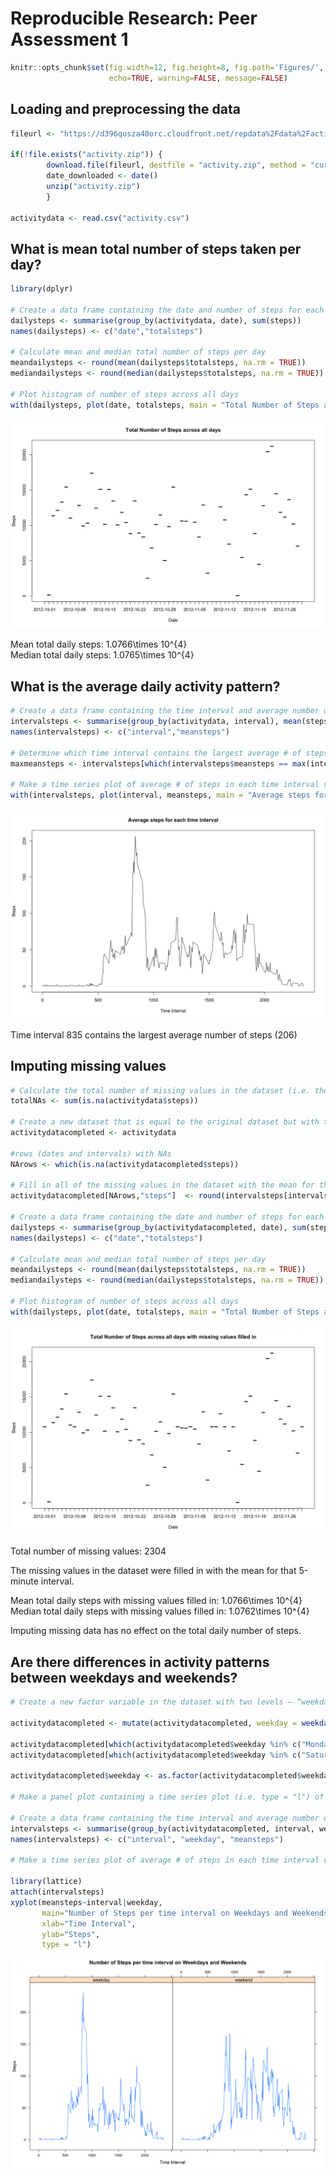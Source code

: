 # Reproducible Research: Peer Assessment 1


```r
knitr::opts_chunk$set(fig.width=12, fig.height=8, fig.path='Figures/',
                      echo=TRUE, warning=FALSE, message=FALSE)
```

## Loading and preprocessing the data


```r
fileurl <- "https://d396qusza40orc.cloudfront.net/repdata%2Fdata%2Factivity.zip"

if(!file.exists("activity.zip")) {
        download.file(fileurl, destfile = "activity.zip", method = "curl")
        date_downloaded <- date()
        unzip("activity.zip")
        }

activitydata <- read.csv("activity.csv")
```


## What is mean total number of steps taken per day?


```r
library(dplyr)

# Create a data frame containing the date and number of steps for each day
dailysteps <- summarise(group_by(activitydata, date), sum(steps))
names(dailysteps) <- c("date","totalsteps")

# Calculate mean and median total number of steps per day
meandailysteps <- round(mean(dailysteps$totalsteps, na.rm = TRUE))
mediandailysteps <- round(median(dailysteps$totalsteps, na.rm = TRUE))

# Plot histogram of number of steps across all days
with(dailysteps, plot(date, totalsteps, main = "Total Number of Steps across all days", xlab = "Date", ylab = "Steps", type = "h"))
```

![](Figures/unnamed-chunk-2-1.png) 

Mean total daily steps: 1.0766\times 10^{4}  
Median total daily steps: 1.0765\times 10^{4}


## What is the average daily activity pattern?


```r
# Create a data frame containing the time interval and average number of steps for each time interval
intervalsteps <- summarise(group_by(activitydata, interval), mean(steps, na.rm = TRUE))
names(intervalsteps) <- c("interval","meansteps")

# Determine which time interval contains the largest average # of steps
maxmeansteps <- intervalsteps[which(intervalsteps$meansteps == max(intervalsteps$meansteps)),]

# Make a time series plot of average # of steps in each time interval vs the time interval
with(intervalsteps, plot(interval, meansteps, main = "Average steps for each time interval", xlab = "Time Interval", ylab = "Steps", type = "l"))
```

![](Figures/unnamed-chunk-3-1.png) 

Time interval 835 contains the largest average number of steps (206)


## Imputing missing values


```r
# Calculate the total number of missing values in the dataset (i.e. the total number of rows with NAs)
totalNAs <- sum(is.na(activitydata$steps))

# Create a new dataset that is equal to the original dataset but with the missing data filled in.
activitydatacompleted <- activitydata

#rows (dates and intervals) with NAs
NArows <- which(is.na(activitydatacompleted$steps))

# Fill in all of the missing values in the dataset with the mean for that 5-minute interval
activitydatacompleted[NArows,"steps"]  <- round(intervalsteps[intervalsteps$interval %in% activitydatacompleted[NArows,"interval"], "meansteps"])

# Create a data frame containing the date and number of steps for each day
dailysteps <- summarise(group_by(activitydatacompleted, date), sum(steps))
names(dailysteps) <- c("date","totalsteps")

# Calculate mean and median total number of steps per day
meandailysteps <- round(mean(dailysteps$totalsteps, na.rm = TRUE))
mediandailysteps <- round(median(dailysteps$totalsteps, na.rm = TRUE))

# Plot histogram of number of steps across all days
with(dailysteps, plot(date, totalsteps, main = "Total Number of Steps across all days with missing values filled in", xlab = "Date", ylab = "Steps", type = "h"))
```

![](Figures/unnamed-chunk-4-1.png) 

Total number of missing values: 2304  

The missing values in the dataset were filled in with the mean for that 5-minute interval.  

Mean total daily steps with missing values filled in: 1.0766\times 10^{4}  
Median total daily steps with missing values filled in: 1.0762\times 10^{4}  

Imputing missing data has no effect on the total daily number of steps.  


## Are there differences in activity patterns between weekdays and weekends?


```r
# Create a new factor variable in the dataset with two levels – “weekday” and “weekend” indicating whether a given date is a weekday or weekend day.

activitydatacompleted <- mutate(activitydatacompleted, weekday = weekdays(as.Date(activitydatacompleted$date)))

activitydatacompleted[which(activitydatacompleted$weekday %in% c("Monday", "Tuesday", "Wednesday", "Thursday", "Friday")), "weekday"] <- "weekday" 
activitydatacompleted[which(activitydatacompleted$weekday %in% c("Saturday", "Sunday")), "weekday"] <- "weekend"

activitydatacompleted$weekday <- as.factor(activitydatacompleted$weekday)

# Make a panel plot containing a time series plot (i.e. type = "l") of the 5-minute interval (x-axis) and the average number of steps taken, averaged across all weekday days or weekend days (y-axis).

# Create a data frame containing the time interval and average number of steps for each time interval
intervalsteps <- summarise(group_by(activitydatacompleted, interval, weekday), mean(steps, na.rm = TRUE))
names(intervalsteps) <- c("interval", "weekday", "meansteps")

# Make a time series plot of average # of steps in each time interval vs the time interval

library(lattice)
attach(intervalsteps)
xyplot(meansteps~interval|weekday,
       main="Number of Steps per time interval on Weekdays and Weekends",
       xlab="Time Interval",
       ylab="Steps",
       type = "l")
```

![](Figures/unnamed-chunk-5-1.png) 
